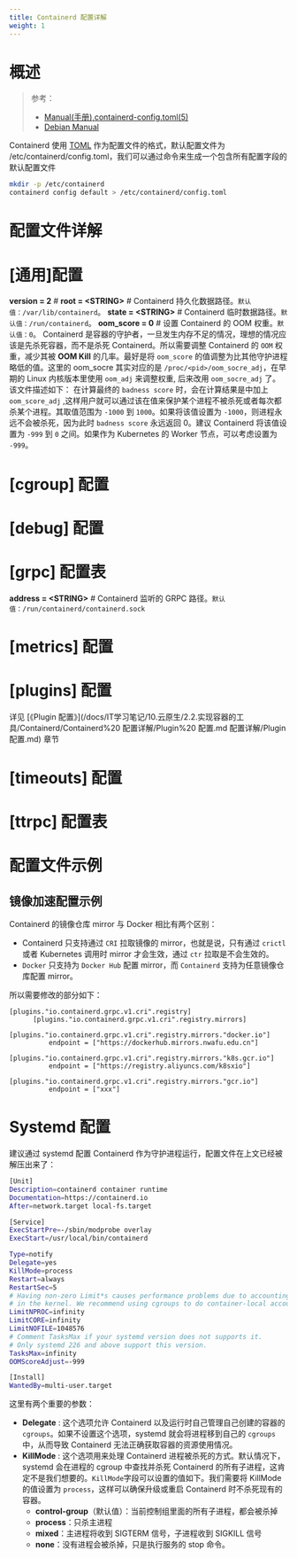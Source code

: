 ```yaml
---
title: Containerd 配置详解
weight: 1
---
```


# 概述

> 参考：
> - [Manual(手册),containerd-config.toml(5)](https://github.com/containerd/containerd/blob/main/docs/man/containerd-config.toml.5.md)
> - [Debian Manual](https://manpages.debian.org/bullseye/containerd/containerd-config.toml.5.en.html)

Containerd 使用 [TOML](/docs/IT学习笔记/2.编程/无法分类的语言/TOML.md) 作为配置文件的格式，默认配置文件为 /etc/containerd/config.toml，我们可以通过命令来生成一个包含所有配置字段的默认配置文件

```bash
mkdir -p /etc/containerd
containerd config default > /etc/containerd/config.toml
```

# 配置文件详解

# \[通用]配置

**version = 2** #&#x20;
**root = \<STRING>** # Containerd 持久化数据路径。`默认值：/var/lib/containerd`。
**state = \<STRING>** # Containerd 临时数据路径。`默认值：/run/containerd`。
**oom_score = 0** # 设置 Containerd 的 OOM 权重。`默认值：0`。
Containerd 是容器的守护者，一旦发生内存不足的情况，理想的情况应该是先杀死容器，而不是杀死 Containerd。所以需要调整 Containerd 的 `OOM` 权重，减少其被 **OOM Kill** 的几率。最好是将 `oom_score` 的值调整为比其他守护进程略低的值。这里的 oom_socre 其实对应的是 `/proc/<pid>/oom_socre_adj`，在早期的 Linux 内核版本里使用 `oom_adj` 来调整权重, 后来改用 `oom_socre_adj` 了。该文件描述如下：
在计算最终的 `badness score` 时，会在计算结果是中加上 `oom_score_adj` ,这样用户就可以通过该在值来保护某个进程不被杀死或者每次都杀某个进程。其取值范围为 `-1000` 到 `1000`。如果将该值设置为 `-1000`，则进程永远不会被杀死，因为此时 `badness score` 永远返回 0。建议 Containerd 将该值设置为 `-999` 到 `0` 之间。如果作为 Kubernetes 的 Worker 节点，可以考虑设置为 `-999`。

# \[cgroup] 配置

# \[debug] 配置

# \[grpc] 配置表

**address = \<STRING>** # Containerd 监听的 GRPC 路径。`默认值：/run/containerd/containerd.sock`

# \[metrics] 配置

# \[plugins] 配置

详见 [《Plugin 配置》](/docs/IT学习笔记/10.云原生/2.2.实现容器的工具/Containerd/Containerd%20 配置详解/Plugin%20 配置.md 配置详解/Plugin 配置.md) 章节

# \[timeouts] 配置

# \[ttrpc] 配置表

# 配置文件示例

## 镜像加速配置示例

Containerd 的镜像仓库 mirror 与 Docker 相比有两个区别：

- Containerd 只支持通过 `CRI` 拉取镜像的 mirror，也就是说，只有通过 `crictl` 或者 Kubernetes 调用时 mirror 才会生效，通过 `ctr` 拉取是不会生效的。
- `Docker` 只支持为 `Docker Hub` 配置 mirror，而 `Containerd` 支持为任意镜像仓库配置 mirror。

所以需要修改的部分如下：

    [plugins."io.containerd.grpc.v1.cri".registry]
          [plugins."io.containerd.grpc.v1.cri".registry.mirrors]
            [plugins."io.containerd.grpc.v1.cri".registry.mirrors."docker.io"]
              endpoint = ["https://dockerhub.mirrors.nwafu.edu.cn"]
            [plugins."io.containerd.grpc.v1.cri".registry.mirrors."k8s.gcr.io"]
              endpoint = ["https://registry.aliyuncs.com/k8sxio"]
            [plugins."io.containerd.grpc.v1.cri".registry.mirrors."gcr.io"]
              endpoint = ["xxx"]

# Systemd 配置

建议通过 systemd 配置 Containerd 作为守护进程运行，配置文件在上文已经被解压出来了：

```bash
[Unit]
Description=containerd container runtime
Documentation=https://containerd.io
After=network.target local-fs.target

[Service]
ExecStartPre=-/sbin/modprobe overlay
ExecStart=/usr/local/bin/containerd

Type=notify
Delegate=yes
KillMode=process
Restart=always
RestartSec=5
# Having non-zero Limit*s causes performance problems due to accounting overhead
# in the kernel. We recommend using cgroups to do container-local accounting.
LimitNPROC=infinity
LimitCORE=infinity
LimitNOFILE=1048576
# Comment TasksMax if your systemd version does not supports it.
# Only systemd 226 and above support this version.
TasksMax=infinity
OOMScoreAdjust=-999

[Install]
WantedBy=multi-user.target
```

这里有两个重要的参数：

- **Delegate** : 这个选项允许 Containerd 以及运行时自己管理自己创建的容器的 `cgroups`。如果不设置这个选项，systemd 就会将进程移到自己的 `cgroups` 中，从而导致 Containerd 无法正确获取容器的资源使用情况。
- **KillMode** : 这个选项用来处理 Containerd 进程被杀死的方式。默认情况下，systemd 会在进程的 cgroup 中查找并杀死 Containerd 的所有子进程，这肯定不是我们想要的。`KillMode`字段可以设置的值如下。我们需要将 KillMode 的值设置为 `process`，这样可以确保升级或重启 Containerd 时不杀死现有的容器。
  - **control-group**（默认值）：当前控制组里面的所有子进程，都会被杀掉
  - **process**：只杀主进程
  - **mixed**：主进程将收到 SIGTERM 信号，子进程收到 SIGKILL 信号
  - **none**：没有进程会被杀掉，只是执行服务的 stop 命令。
